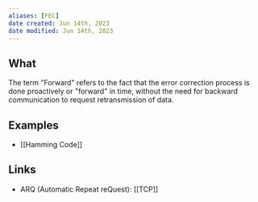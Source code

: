 ```yaml
---
aliases: [FEC]
date created: Jun 14th, 2023
date modified: Jun 14th, 2023
---
```


## What
The term "Forward" refers to the fact that the error correction process is done proactively or "forward" in time, without the need for backward communication to request retransmission of data.

## Examples
- [[Hamming Code]]

## Links
- ARQ (Automatic Repeat reQuest): [[TCP]]